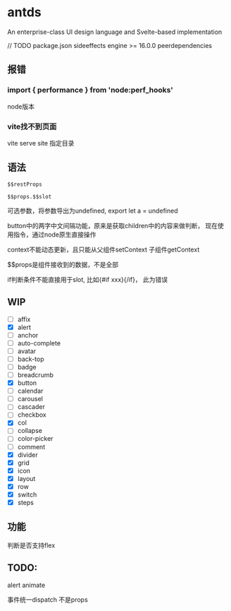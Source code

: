 # antds
An enterprise-class UI design language and Svelte-based implementation

// TODO
package.json
sideeffects
engine >= 16.0.0
peerdependencies


## 报错
### import { performance } from 'node:perf_hooks'

node版本

### vite找不到页面
vite serve site 指定目录

## 语法
```
$$restProps
```
```
$$props.$$slot
```

可选参数，将参数导出为undefined, export let a = undefined

button中的两字中文间隔功能，原来是获取children中的内容来做判断，
现在使用指令，通过node原生直接操作

context不能动态更新，且只能从父组件setContext 子组件getContext

$$props是组件接收到的数据，不是全部

if判断条件不能直接用于slot, 比如{#if xxx}<slot />{/if}， 此为错误

## WIP
- [ ] affix
- [x] alert
- [ ] anchor
- [ ] auto-complete
- [ ] avatar
- [ ] back-top
- [ ] badge
- [ ] breadcrumb
- [x] button
- [ ] calendar
- [ ] carousel
- [ ] cascader
- [ ] checkbox
- [x] col
- [ ] collapse
- [ ] color-picker
- [ ] comment
- [x] divider
- [x] grid
- [x] icon
- [x] layout
- [x] row
- [x] switch
- [x] steps

## 功能
判断是否支持flex

## TODO: 
alert animate

事件统一dispatch 不是props



